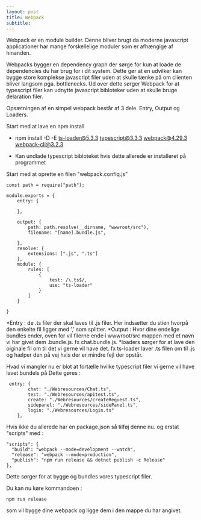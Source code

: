 ```yaml
---
layout: post
title: Webpack 
subtitle: 
---
```



Webpack er en module builder. Denne bliver brugt da moderne javascript applicationer har mange forskellelige moduler som er afhængige af hinanden.

Webpacks bygger en dependency graph der sørge for kun at loade de dependencies du har brug for i dit system. Dette gør at en udvilker kan bygge store komplekse javascript filer uden at skulle tænke på om clienten bliver langsom pga. bottlenecks.
Ud over dette sørger Webpack for at typescript filer kan udnytte javascript bibloteker uden at skulle bruge delaration filer.

Opsætningen af en simpel webpack består af 3 dele. Entry, Output og Loaders.

Start med at lave en npm install 
 * npm install -D -E  ts-loader@5.3.3 typescript@3.3.3 webpack@4.29.3 webpack-cli@3.2.3
 - Kan undlade typescript bibloteket hvis dette allerede er installeret på programmet

Start med at oprette en filen "webpack.confiq.js"

```
const path = require("path");

module.exports = {
    entry: {
        
    },

    output: {
        path: path.resolve(__dirname, "wwwroot/src"),
        filename: "[name].bundle.js",

    },
    resolve: {
        extensions: [".js", ".ts"]
    },
    module: {
        rules: [
            {
                test: /\.ts$/,
                use: "ts-loader"
            }
        ]
    }
    
}
```

*Entry : de .ts filer der skal laves til .js filer. Her indsætter du stien hvorpå den enkelte fil ligger med ',' som splitter.
*Output : Hvor dine endelige bundles ender, oven for vil filerne ende i wwwroot/src mappen med et navn vi har givet dem .bundle.js. fx chat.bundle.js.
*loaders sørger for at lave den oiginale fil om til det vi gerne vil have det. fx ts-loader laver .ts filen om til .js og hælper den på vej hvis der er mindre fejl der opstår.


Hvad vi mangler nu er blot at fortælle hvilke typescript filer vi gerne vil have lavet bundels på 
Dette gøres : 
```
 entry: {
        chat: "./Webresources/Chat.ts",
        test: "./Webresources/apitest.ts",
        create: "./Webresources/createRequest.ts",
        sidepanel: "./Webresources/sidePanel.ts",
        login: "./Webresources/Login.ts"
    },
```

Hvis ikke du allerede har en package.json så tilføj denne nu. og erstat "scripts" med : 

```
"scripts": {
  "build": "webpack --mode=development --watch",
  "release": "webpack --mode=production",
  "publish": "npm run release && dotnet publish -c Release"
},
```

Dette sørger for at bygge og bundles vores typescript filer.

Du kan nu køre kommandoen :
```
npm run release
```
som vil bygge dine webpack og ligge dem i den mappe du har angivet. 


